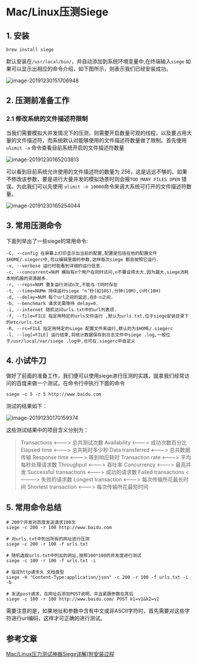 # Mac/Linux压测Siege

## 1. 安装

```
brew install siege
```

默认安装在`/usr/local/bin/`，并自动添加到系统环境变量中,在终端输入`siege` 如果可以显示出相应的命令介绍，如下图所示，则表示我们已经安装成功。

![image-20191230151706948](https://zszblog.oss-cn-beijing.aliyuncs.com/zszblog/blogimage-master/img/image-20191230151706948.png)

## 2. 压测前准备工作

### 2.1 修改系统的文件描述符限制

当我们需要模拟大并发情况下的压测，则需要开启数量可观的线程，以及要占用大量的文件描述符，而系统默认对能够使用的文件描述符数量做了限制。首先使用 `ulimit -a` 命令查看目前系统开启的文件描述符数量

![image-20191230165203813](https://zszblog.oss-cn-beijing.aliyuncs.com/zszblog/blogimage-master/img/image-20191230165203813.png)

可以看到目前系统允许使用的文件描述符的数量为 256，这是远远不够的。如果不修改该参数，要是进行大量并发的模拟场景时则会报`TOO MANY FILES OPEN` 错误。为此我们可以先使用 `ulimit -n 10000`命令来调大系统可打开的文件描述符数量。

![image-20191230165254044](https://zszblog.oss-cn-beijing.aliyuncs.com/zszblog/blogimage-master/img/image-20191230165254044.png)

## 3. 常用压测命令

下面列举出了一些siege的常用命令:

```
-C, --config 在屏幕上打印显示出当前的配置,配置是包括在他的配置文件$HOME/.siegerc中,可以编辑里面的参数,这样每次siege 都会按照它运行.
-v, --verbose 运行时能看到详细的运行信息.
-c, --concurrent=NUM 模拟有n个用户在同时访问,n不要设得太大,因为越大,siege消耗本地机器的资源越多.
-r, --reps=NUM 重复运行测试n次,不能与-t同时存在
-t, --time=NUMm 持续运行siege ‘n’秒(如10S),分钟(10M),小时(10H)
-d, --delay=NUM 每个url之间的延迟,在0-n之间.
-b, --benchmark 请求无需等待 delay=0.
-i, --internet 随机访问urls.txt中的url列表项.
-f, --file=FILE 指定用特定的urls文件运行 ,默认为urls.txt,位于siege安装目录下的etc/urls.txt
-R, --rc=FILE 指定用特定的siege 配置文件来运行,默认的为$HOME/.siegerc
-l, --log[=FILE] 运行结束,将统计数据保存到日志文件中siege .log,一般位于/usr/local/var/siege .log中,也可在.siegerc中自定义
```

## 4. 小试牛刀

做好了前面的准备工作，我们便可以使用siege进行压测的实践，就拿我们经常访问的百度来做一个测试，在命令行中执行下面的命令

```
siege -c 5 -r 5 http://www.baidu.com
```

测试的结果如下：

![image-20191230170159374](https://zszblog.oss-cn-beijing.aliyuncs.com/zszblog/blogimage-master/img/image-20191230170159374.png)

这些测试结果中的项目含义分别为：

>Transactions <———> 总共测试次数
>Availability <———> 成功次数百分比
>Elapsed time <———> 总共耗时多少秒
>Data transferred <———> 总共数据传输
>Response time <———> 等到响应耗时
>Transaction rate <———> 平均每秒处理请求数
>Throughput <———> 吞吐率
>Concurrency <———> 最高并发
>Successful transactions <———> 成功的请求数
>Failed transactions <———> 失败的请求数
>Longest transaction <———> 每次传输所花最长时间
>Shortest transaction <———> 每次传输所花最短时间

## 5. 常用命令总结

```
# 200个并发对百度发送请求100次
siege -c 200 -r 100 http://www.baidu.com

# 对urls.txt中列出所有的网址进行压测
siege -c 200 -r 100 -f urls.txt

# 随机选取urls.txt中列出的网址,按照100*100的并发度进行测试
siege -c 100 -r 100 -f urls.txt -i

# 指定http请求头 文档类型
siege -H "Content-Type:application/json" -c 200 -r 100 -f urls.txt -i -b

# 发送post请求，在网址后添加POST说明，并且紧跟参数在其后
siege -c 100 -r 100 http://www.baidu.com/ POST k1=v1&k2=v2
```

需要注意的是，如果地址和参数中含有中文或非ASCII字符时，首先需要对这些字符进行url编码，这样才可正确的进行测试。

## 参考文章

[Mac/Linux压力测试神器Siege详解(附安装过程](https://blog.csdn.net/lisongjia123/article/details/79718843)
